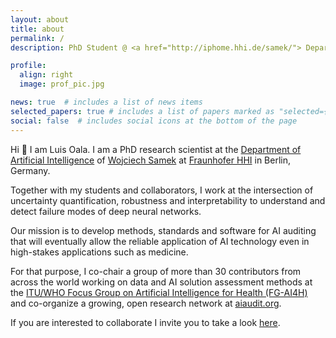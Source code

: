 ```yaml
---
layout: about
title: about
permalink: /
description: PhD Student @ <a href="http://iphome.hhi.de/samek/"> Department of Artificial Intelligence | Fraunhofer Heinrich Hertz Institute (HHI) </a> <br> WG Chair @ <a href="https://www.itu.int/en/ITU-T/focusgroups/ai4h/Pages/default.aspx">ITU/WHO Focus Group on AI for Health</a> <br> Co-organizer @ <a href="https://aiaudit.org">aiaudit.org </a> 

profile:
  align: right
  image: prof_pic.jpg

news: true  # includes a list of news items
selected_papers: true # includes a list of papers marked as "selected={true}"
social: false  # includes social icons at the bottom of the page
---
```

Hi 👋 I am Luis Oala. I am a PhD research scientist at the [Department of Artificial Intelligence](https://www.hhi.fraunhofer.de/en/departments/ai.html) of [Wojciech Samek](http://iphome.hhi.de/samek/) at [Fraunhofer HHI](https://www.hhi.fraunhofer.de/en.html) in Berlin, Germany.

Together with my students and collaborators, I work at the intersection of uncertainty quantification, robustness and interpretability to understand and detect failure modes of deep neural networks.

Our mission is to develop methods, standards and software for AI auditing that will eventually allow the reliable application of AI technology even in high-stakes applications such as medicine.

For that purpose, I co-chair a group of more than 30 contributors from across the world working on data and AI solution assessment methods at the [ITU/WHO Focus Group on Artificial Intelligence for Health (FG-AI4H)](https://www.itu.int/en/ITU-T/focusgroups/ai4h/Pages/default.aspx) and co-organize a growing, open research network at [aiaudit.org](https://aiaudit.org).

If you are interested to collaborate I invite you to take a look [here](https://aiaudit.org/).
